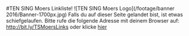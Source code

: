 #TEN SING Moers Linkliste!
![TEN SING Moers Logo](/footage/banner 2016/Banner-1700px.jpg)
Falls du auf dieser Seite gelandet bist, ist etwas schiefgelaufen. Bitte rufe die folgende Adresse mit deinem Browser auf: http://bit.ly/TSMoersLinks oder klicke [hier](Linkliste.md)
